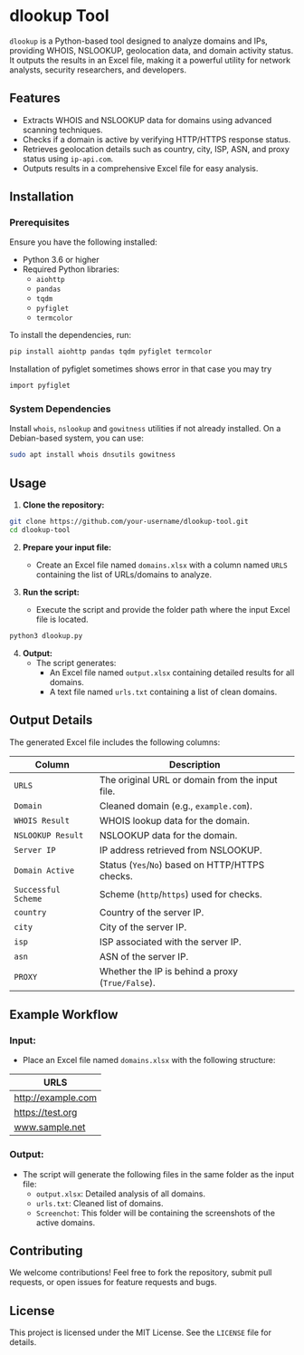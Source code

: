 # dlookup Tool

`dlookup` is a Python-based tool designed to analyze domains and IPs, providing WHOIS, NSLOOKUP, geolocation data, and domain activity status. It outputs the results in an Excel file, making it a powerful utility for network analysts, security researchers, and developers.

## Features
- Extracts WHOIS and NSLOOKUP data for domains using advanced scanning techniques.
- Checks if a domain is active by verifying HTTP/HTTPS response status.
- Retrieves geolocation details such as country, city, ISP, ASN, and proxy status using `ip-api.com`.
- Outputs results in a comprehensive Excel file for easy analysis.

## Installation

### Prerequisites
Ensure you have the following installed:

- Python 3.6 or higher
- Required Python libraries:
  - `aiohttp`
  - `pandas`
  - `tqdm`
  - `pyfiglet`
  - `termcolor`

To install the dependencies, run:

```bash
pip install aiohttp pandas tqdm pyfiglet termcolor
```
Installation of pyfiglet sometimes shows error in that case you may try 
```bash
import pyfiglet
```


### System Dependencies
Install `whois`, `nslookup` and `gowitness` utilities if not already installed. On a Debian-based system, you can use:

```bash
sudo apt install whois dnsutils gowitness
```

## Usage

1. **Clone the repository:**

```bash
git clone https://github.com/your-username/dlookup-tool.git
cd dlookup-tool
```

2. **Prepare your input file:**
   - Create an Excel file named `domains.xlsx` with a column named `URLS` containing the list of URLs/domains to analyze.

3. **Run the script:**
   - Execute the script and provide the folder path where the input Excel file is located.

```bash
python3 dlookup.py
```

4. **Output:**
   - The script generates:
     - An Excel file named `output.xlsx` containing detailed results for all domains.
     - A text file named `urls.txt` containing a list of clean domains.

## Output Details
The generated Excel file includes the following columns:

| Column            | Description                                      |
|-------------------|--------------------------------------------------|
| `URLS`            | The original URL or domain from the input file. |
| `Domain`          | Cleaned domain (e.g., `example.com`).           |
| `WHOIS Result`    | WHOIS lookup data for the domain.               |
| `NSLOOKUP Result` | NSLOOKUP data for the domain.                   |
| `Server IP`       | IP address retrieved from NSLOOKUP.             |
| `Domain Active`   | Status (`Yes`/`No`) based on HTTP/HTTPS checks. |
| `Successful Scheme` | Scheme (`http`/`https`) used for checks.       |
| `country`         | Country of the server IP.                       |
| `city`            | City of the server IP.                          |
| `isp`             | ISP associated with the server IP.              |
| `asn`             | ASN of the server IP.                           |
| `PROXY`           | Whether the IP is behind a proxy (`True/False`).|

## Example Workflow

### Input:
- Place an Excel file named `domains.xlsx` with the following structure:

| URLS              |
|-------------------|
| http://example.com|
| https://test.org  |
| www.sample.net    |

### Output:
- The script will generate the following files in the same folder as the input file:
  - `output.xlsx`: Detailed analysis of all domains.
  - `urls.txt`: Cleaned list of domains.
  - `Screenchot`: This folder will be containing the screenshots of the active domains.

## Contributing
We welcome contributions! Feel free to fork the repository, submit pull requests, or open issues for feature requests and bugs.

## License
This project is licensed under the MIT License. See the `LICENSE` file for details.
